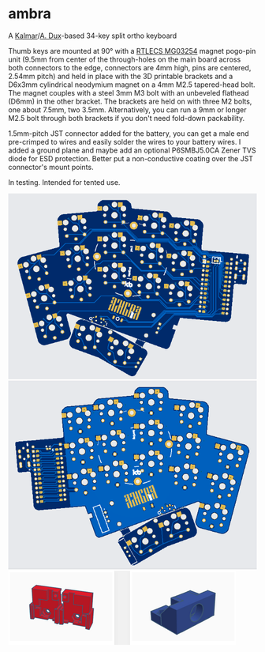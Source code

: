 # ambra
A [Kalmar](https://github.com/aroum/kalmar)/[A. Dux](https://github.com/tapioki/cephalopoda/tree/main/Architeuthis%20dux)-based 34-key split ortho keyboard

Thumb keys are mounted at 90° with a [RTLECS MG03254](https://sl.aliexpress.ru/p?key=pW35Gta) magnet pogo-pin unit (9.5mm from center of the through-holes on the main board across both connectors to the edge, connectors are 4mm high, pins are centered, 2.54mm pitch) and held in place with the 3D printable brackets and a D6x3mm cylindrical neodymium magnet on a 4mm M2.5 tapered-head bolt. The magnet couples with a steel 3mm M3 bolt with an unbeveled flathead (D6mm) in the other bracket. The brackets are held on with three M2 bolts, one about 7.5mm, two 3.5mm. Alternatively, you can run a 9mm or longer M2.5 bolt through both brackets if you don't need fold-down packability.

1.5mm-pitch JST connector added for the battery, you can get a male end pre-crimped to wires and easily solder the wires to your battery wires. I added a ground plane and maybe add an optional P6SMBJ5.0CA Zener TVS diode for ESD protection. Better put a non-conductive coating over the JST connector's mount points.

In testing. Intended for tented use.

![Alt text](https://github.com/stozi/ambra/blob/main/ambra.png?raw=true)
![Alt text](https://github.com/stozi/ambra/blob/main/ambra-back.png?raw=true)
![Alt text](https://github.com/stozi/ambra/blob/main/brackets.png?raw=true)

